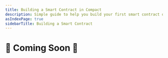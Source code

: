 ```yaml
---
title: Building a Smart Contract in Compact
description: Simple guide to help you build your first smart contract on Midnight, using Compact! (a Typescript-based language)
asIndexPage: true
sidebarTitle: Building a Smart Contract
---
```


# 🚧 Coming Soon 🚀